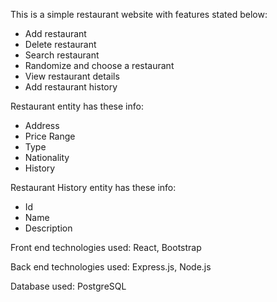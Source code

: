 This is a simple restaurant website with features stated below:
- Add restaurant
- Delete restaurant
- Search restaurant
- Randomize and choose a restaurant
- View restaurant details 
- Add restaurant history

Restaurant entity has these info:
- Address
- Price Range
- Type
- Nationality
- History

Restaurant History entity has these info: 
- Id
- Name
- Description

Front end technologies used: React, Bootstrap

Back end technologies used: Express.js, Node.js

Database used: PostgreSQL
